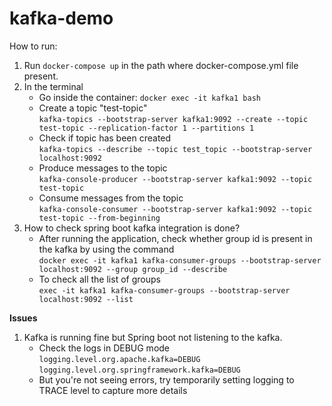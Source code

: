 # kafka-demo
How to run:
1. Run `docker-compose up` in the path where docker-compose.yml file present.
2. In the terminal
   - Go inside the container: 
       `docker exec -it kafka1 bash`
   - Create a topic "test-topic"  
       `kafka-topics --bootstrap-server kafka1:9092 --create --topic test-topic --replication-factor 1 --partitions 1`
   - Check if topic has been created  
       `kafka-topics --describe --topic test_topic --bootstrap-server localhost:9092`
   - Produce messages to the topic  
       `kafka-console-producer --bootstrap-server kafka1:9092 --topic test-topic`
   - Consume messages from the topic  
       `kafka-console-consumer --bootstrap-server kafka1:9092 --topic test-topic --from-beginning`
3. How to check spring boot kafka integration is done?  
   - After running the application, check whether group id is present in the kafka by using the command    
     `docker exec -it kafka1 kafka-consumer-groups --bootstrap-server localhost:9092 --group group_id --describe`    
   - To check all the list of groups  
     `exec -it kafka1 kafka-consumer-groups --bootstrap-server localhost:9092 --list`


**Issues**
1. Kafka is running fine but Spring boot not listening to the kafka.
   - Check the logs in DEBUG mode  
   `logging.level.org.apache.kafka=DEBUG`  
   `logging.level.org.springframework.kafka=DEBUG`  
   - But you're not seeing errors, try temporarily setting logging to TRACE level to capture more details
  
